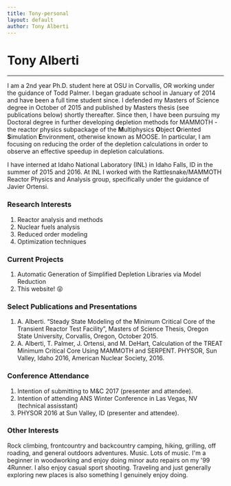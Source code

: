 ```yaml
---
title: Tony-personal
layout: default
author: Tony Alberti
---
```

# Tony Alberti
--------------
I am a 2nd year Ph.D. student here at OSU in Corvallis, OR working under the guidance of Todd Palmer. I began graduate school in January of 2014 and have been a full time student since. I defended my Masters of Science degree in October of 2015 and published by Masters thesis (see publications below) shortly thereafter. Since then, I have been pursuing my Doctoral degree in further developing depletion methods for MAMMOTH - the reactor physics subpackage of the **M**ultiphysics **O**bject **O**riented **S**imulation **E**nvironment, otherwise known as MOOSE.  In particular, I am focusing on reducing the order of the depletion calculations in order to observe an effective speedup in depletion calculations.

I have interned at Idaho National Laboratory (INL) in Idaho Falls, ID in the summer of 2015 and 2016. At INL I worked with the Rattlesnake/MAMMOTH Reactor Physics and Analysis group, specifically under the guidance of Javier Ortensi. 

### Research Interests
1. Reactor analysis and methods
2. Nuclear fuels analysis
3. Reduced order modeling
4. Optimization techniques

### Current Projects
1. Automatic Generation of Simplified Depletion Libraries via Model Reduction
2. This website! :stuck_out_tongue_closed_eyes:

### Select Publications and Presentations
1. A. Alberti. “Steady State Modeling of the Minimum Critical Core of the Transient Reactor Test Facility”, Masters of Science Thesis, Oregon State University, Corvallis, Oregon, October 2015.
2. A. Alberti, T. Palmer, J. Ortensi, and M. DeHart, Calculation of the TREAT Minimum Critical Core Using MAMMOTH and SERPENT. PHYSOR, Sun Valley, Idaho 2016, American Nuclear Society, 2016.

### Conference Attendance
1. Intention of submitting to M&C 2017 (presenter and attendee). 
2. Intention of attending ANS Winter Conference in Las Vegas, NV (technical assisstant) 
3. PHYSOR 2016 at Sun Valley, ID (presenter and attendee). 

### Other Interests
Rock climbing, frontcountry and backcountry camping, hiking, grilling, off roading, and general outdoors adventures.  Music. Lots of music.  I'm a beginner in woodworking and enjoy doing minor auto repairs on my '99 4Runner. I also enjoy casual sport shooting. Traveling and just generally exploring new places is also something I genuinely enjoy doing.
